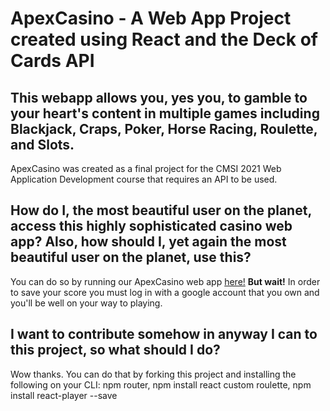 # ApexCasino - A Web App Project created using React and the Deck of Cards API

## This webapp allows you, yes you, to gamble to your heart's content in multiple games including Blackjack, Craps, Poker, Horse Racing, Roulette, and Slots.

ApexCasino was created as a final project for the CMSI 2021 Web Application Development course that requires an API to be used.

## How do I, the most beautiful user on the planet, access this highly sophisticated casino web app? Also, how should I, yet again the most beautiful user on the planet, use this?

You can do so by running our ApexCasino web app [here!](https://casino-5bfa0.web.app/)
**But wait!** In order to save your score you must log in with a google account that you own and you'll be well on your way to playing.

## I want to contribute somehow in anyway I can to this project, so what should I do?

Wow thanks. You can do that by forking this project and installing the following on your CLI:
npm router, npm install react custom roulette, npm install react-player --save
